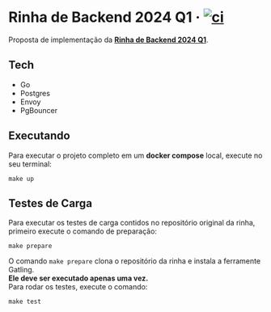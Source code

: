 # Rinha de Backend 2024 Q1 · [![ci](https://github.com/vitorsalgado/rinha-backend-2024-q1-go/actions/workflows/ci.yml/badge.svg)](https://github.com/vitorsalgado/rinha-backend-2024-q1-go/actions/workflows/ci.yml)

Proposta de implementação da **[Rinha de Backend 2024 Q1](https://github.com/zanfranceschi/rinha-de-backend-2024-q1)**.

## Tech

- Go
- Postgres
- Envoy
- PgBouncer

## Executando

Para executar o projeto completo em um **docker compose** local, execute no seu terminal:
```
make up
```

## Testes de Carga

Para executar os testes de carga contidos no repositório original da rinha, 
primeiro execute o comando de preparação:
```
make prepare
```

O comando `make prepare` clona o repositório da rinha e instala a ferramente Gatling.  
**Ele deve ser executado apenas uma vez.**  
Para rodar os testes, execute o comando:
```
make test
```
